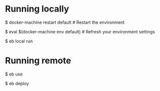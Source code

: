 # Running locally

$ docker-machine restart default      # Restart the environment

$ eval $(docker-machine env default)  # Refresh your environment settings

$ eb local run

# Running remote

$ eb use

$ eb deploy